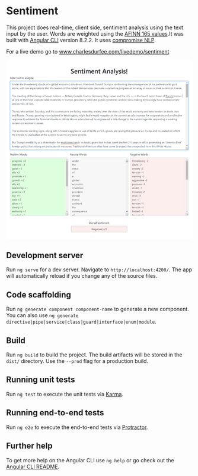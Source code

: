 # Sentiment
This project does real-time, client side, sentiment analysis using the text input by the user. Words are weighted using the [AFINN 165 values](https://github.com/fnielsen/afinn/tree/master/afinn/data).It was built with [Angular CLI](https://github.com/angular/angular-cli) version 8.2.2. It uses [compromise NLP](https://github.com/spencermountain/compromise#readme).

For a live demo go to www.charlesdurfee.com/livedemo/sentiment

<img src="/sentiment.jpg" />

## Development server

Run `ng serve` for a dev server. Navigate to `http://localhost:4200/`. The app will automatically reload if you change any of the source files.

## Code scaffolding

Run `ng generate component component-name` to generate a new component. You can also use `ng generate directive|pipe|service|class|guard|interface|enum|module`.

## Build

Run `ng build` to build the project. The build artifacts will be stored in the `dist/` directory. Use the `--prod` flag for a production build.

## Running unit tests

Run `ng test` to execute the unit tests via [Karma](https://karma-runner.github.io).

## Running end-to-end tests

Run `ng e2e` to execute the end-to-end tests via [Protractor](http://www.protractortest.org/).

## Further help

To get more help on the Angular CLI use `ng help` or go check out the [Angular CLI README](https://github.com/angular/angular-cli/blob/master/README.md).
